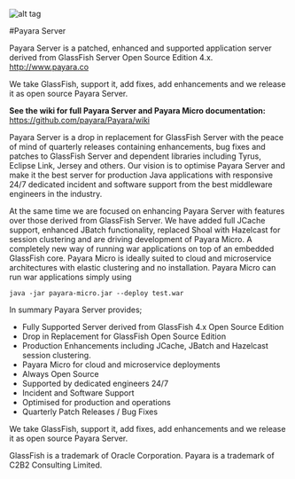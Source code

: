 ![alt tag](https://avatars3.githubusercontent.com/u/7817189?v=3&s=100)

#Payara Server

Payara Server is a patched, enhanced and supported application server derived from GlassFish Server Open Source Edition 4.x. http://www.payara.co

We take GlassFish, support it, add fixes, add enhancements and we release it as open source Payara Server.

**See the wiki for full Payara Server and Payara Micro documentation:** https://github.com/payara/Payara/wiki 

Payara Server is a drop in replacement for GlassFish Server with the peace of mind of quarterly releases containing enhancements, bug fixes and patches to GlassFish Server and dependent libraries including Tyrus, Eclipse Link, Jersey and others. Our vision is to optimise Payara Server and make it the best server for production Java applications with responsive 24/7 dedicated incident and software support from the best middleware engineers in the industry.

At the same time we are focused on enhancing Payara Server with features over those derived from GlassFish Server. We have added full JCache support, enhanced JBatch functionality, replaced Shoal with Hazelcast for session clustering and are driving development of Payara Micro. A completely new way of running war applications on top of an embedded GlassFish core. Payara Micro is ideally suited to cloud and microservice architectures with elastic clustering and no installation. Payara Micro can run war applications simply using

```Shell
java -jar payara-micro.jar --deploy test.war
```

In summary Payara Server provides;

* Fully Supported Server derived from GlassFish 4.x Open Source Edition
* Drop in Replacement for GlassFish Open Source Edition
* Production Enhancements including JCache, JBatch and Hazelcast session clustering.
* Payara Micro for cloud and microservice deployments
* Always Open Source
* Supported by dedicated engineers 24/7
* Incident and Software Support
* Optimised for production and operations
* Quarterly Patch Releases / Bug Fixes

We take GlassFish, support it, add fixes, add enhancements and we release it as open source Payara Server.


GlassFish is a trademark of Oracle Corporation.
Payara is a trademark of C2B2 Consulting Limited.

